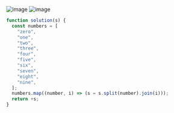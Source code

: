 ![image](https://user-images.githubusercontent.com/39263149/234007826-de3e651b-e20a-4198-b5d1-54a1532fa8c5.png)
![image](https://user-images.githubusercontent.com/39263149/234007932-14023e33-9d01-4fdd-8e5f-acf41fb04089.png)

```javascript
function solution(s) {
  const numbers = [
    "zero",
    "one",
    "two",
    "three",
    "four",
    "five",
    "six",
    "seven",
    "eight",
    "nine",
  ];
  numbers.map((number, i) => (s = s.split(number).join(i)));
  return +s;
}
```
